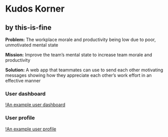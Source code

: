 # Kudos Korner

## by this-is-fine

**Problem:** The workplace morale and productivity being low due to poor, unmotivated mental state

**Mission:** Improve the team’s mental state to increase team morale and productivity

**Solution:** A web app that teammates can use to send each other motivating messages showing how they appreciate each other’s work effort in an effective manner

### User dashboard
[!An example user dashboard](/tif/static/media/kudos_korner_dashboard.png?raw=true)

### User profile
[!An example user profile](/tif/static/media/kudos_korner_profile.png?raw=true)


